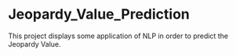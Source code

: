 # Jeopardy_Value_Prediction
This project displays some application of NLP in order to predict the Jeopardy Value.
